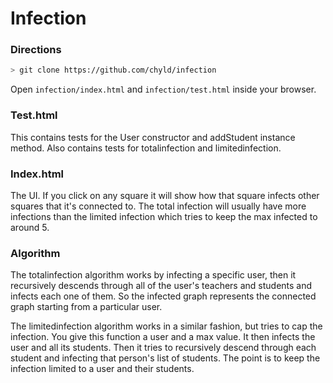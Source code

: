 # Infection

### Directions
```sh
> git clone https://github.com/chyld/infection
```
Open `infection/index.html` and `infection/test.html` inside your browser.

### Test.html
This contains tests for the User constructor and addStudent instance method. Also contains tests for totalinfection and limitedinfection.

### Index.html
The UI. If you click on any square it will show how that square infects other squares that it's connected to. The total infection will usually have more infections than the limited infection which tries to keep the max infected to around 5.

### Algorithm
The totalinfection algorithm works by infecting a specific user, then it recursively descends through all of the user's teachers and students and infects each one of them. So the infected graph represents the connected graph starting from a particular user.

The limitedinfection algorithm works in a similar fashion, but tries to cap the infection. You give this function a user and a max value. It then infects the user and all its students. Then it tries to recursively descend through each student and infecting that person's list of students. The point is to keep the infection limited to a user and their students.
